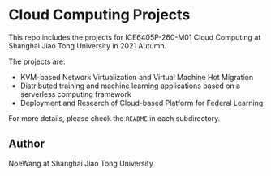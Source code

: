 # Cloud Computing Projects

This repo includes the projects for ICE6405P-260-M01 Cloud Computing at Shanghai Jiao Tong University
in 2021 Autumn.

The projects are:
- KVM-based Network Virtualization and Virtual Machine Hot Migration
- Distributed training and machine learning applications based on a serverless computing framework
- Deployment and Research of Cloud-based Platform for Federal Learning

For more details, please check the `README` in each subdirectory.

## Author
NoeWang at Shanghai Jiao Tong University
